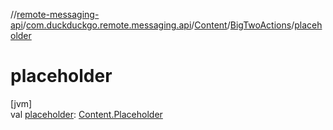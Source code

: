 //[remote-messaging-api](../../../../index.md)/[com.duckduckgo.remote.messaging.api](../../index.md)/[Content](../index.md)/[BigTwoActions](index.md)/[placeholder](placeholder.md)

# placeholder

[jvm]\
val [placeholder](placeholder.md): [Content.Placeholder](../-placeholder/index.md)
